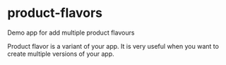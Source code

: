 # product-flavors
Demo app for add multiple product flavours
 
 Product flavor is a variant of your app. It is very useful when you want to create multiple versions of your app.
